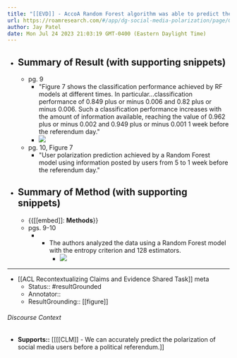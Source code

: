 ```yaml
---
title: "[[EVD]] - AccoA Random Forest algorithm was able to predict the polarization of Twitter users with high accuracy and recall. - [[@marozzoAnalyzingPolarizationSocial2017]]"
url: https://roamresearch.com/#/app/dg-social-media-polarization/page/G6Dt9EUlZ
author: Jay Patel
date: Mon Jul 24 2023 21:03:19 GMT-0400 (Eastern Daylight Time)
---
```


- ## Summary of Result (with supporting snippets)
    - pg. 9
        - "Figure 7 shows the classification performance achieved by RF models at different times. In particular...classification performance of 0.849 plus or minus 0.006 and 0.82 plus or minus 0.006. Such a classification performance increases with the amount of information available, reaching the value of 0.962 plus or minus 0.002 and 0.949 plus or minus 0.001 1 week before the referendum day."
        - ![](https://firebasestorage.googleapis.com/v0/b/firescript-577a2.appspot.com/o/imgs%2Fapp%2Fdg-social-media-polarization%2FgLvfnluTkw.45.40.png?alt=media&token=96af5e69-58f6-4957-932e-43df41217842)
    - pg. 10, Figure 7
        - "User polarization prediction achieved by a Random Forest model using information posted by users from 5 to 1 week before the referendum day."
- ## Summary of Method (with supporting snippets)
    - {{[[embed]]: **Methods**}}
    - pgs. 9-10
        - - The authors analyzed the data using a Random Forest model with the entropy criterion and 128 estimators.
            - ![](https://firebasestorage.googleapis.com/v0/b/firescript-577a2.appspot.com/o/imgs%2Fapp%2Fdg-social-media-polarization%2FHifOOL9NHG.44.45.png?alt=media&token=2f2acce0-f9cb-4d23-9b7d-0dcd2aa35e38)
- ---
- [[ACL Recontextualizing Claims and Evidence Shared Task]] meta
    - Status:: #resultGrounded
    - Annotator::
    - ResultGrounding:: [[figure]]

###### Discourse Context

- **Supports::** [[[[CLM]] - We can accurately predict the polarization of social media users before a political referendum.]]
